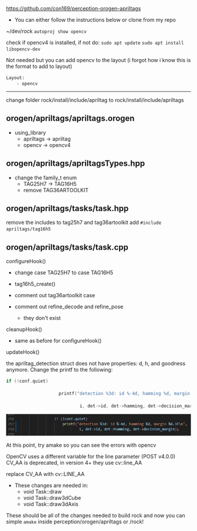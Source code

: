 https://github.com/con169/perception-orogen-apriltags
- You can either follow the instructions below or clone from my repo

~/dev/rock
`autoproj show opencv`

check if opencv4 is installed, if not do:
`sudo apt update`
`sudo apt install libopencv-dev`

Not needed but you can add opencv to the layout (i forgot how i know this is the format to add to layout)
```
Layout:
	- opencv
```

---
change folder rock/install/include/apriltag to rock/install/include/apriltags

## orogen/apriltags/apriltags.orogen
- using_library
	- apriltags → apriltag
	- opencv → opencv4

## orogen/apriltags/apriltagsTypes.hpp
- change the family_t enum
	- TAG25H7 → TAG16H5
	- remove TAG36ARTOOLKIT

## orogen/apriltags/tasks/task.hpp
remove the includes to tag25h7 and tag36artoolkit
add `#include apriltags/tag16h5`

## orogen/apriltags/tasks/task.cpp
configureHook()
- change case TAG25H7 to case TAG16H5
- tag16h5_create()
- comment out tag36artoolkit case

- comment out refine_decode and refine_pose
	- they don't exist

cleanupHook()
- same as before for configureHook()

updateHook()

the apriltag_detection struct does not have properties: d, h, and goodness anymore. Change the printf to the following:

```cpp
if (!conf.quiet)

                    printf("detection %3d: id %-4d, hamming %d, margin %8.3f\n",

                            i, det->id, det->hamming, det->decision_margin);
```

![figure 1](./../images/opencv_apriltags_figure1.png)

At this point, try amake so you can see the errors with opencv

OpenCV uses a different variable for the line parameter (POST v4.0.0)
CV_AA is deprecated, in version 4+ they use cv::line_AA

replace CV_AA with cv::LINE_AA

- These changes are needed in:
	- void Task::draw
	- void Task::draw3dCube
	- void Task::draw3dAxis

These should be all of the changes needed to build rock and now you can simple `amake` inside perception/orogen/apriltags or /rock!